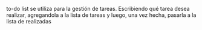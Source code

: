 to-do list se utiliza para la gestión de tareas. Escribiendo qué tarea desea realizar, agregandola a la lista de tareas y luego, una vez hecha, pasarla a la lista de realizadas
